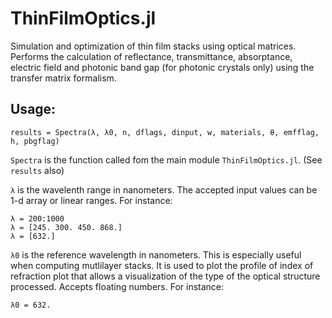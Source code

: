# ThinFilmOptics.jl
 Simulation and optimization of thin film stacks using optical matrices. Performs the calculation of reflectance, transmittance, absorptance, electric field and photonic band gap (for photonic crystals only) using the transfer matrix formalism.

## Usage:
    results = Spectra(λ, λ0, n, dflags, dinput, w, materials, θ, emfflag, h, pbgflag)

`Spectra` is the function called fom the main module `ThinFilmOptics.jl`. (See `results` also)

`λ` is the wavelenth range in nanometers. The accepted input values can be 1-d array or linear ranges. For instance:

    λ = 200:1000
    λ = [245. 300. 450. 868.]
    λ = [632.]
  
`λ0` is the reference wavelength in nanometers. This is especially useful when computing mutlilayer stacks. It is used to plot the profile of index of refraction plot that allows a visualization of the type of the optical structure processed. Accepts floating numbers. For instance:

    λ0 = 632.    

